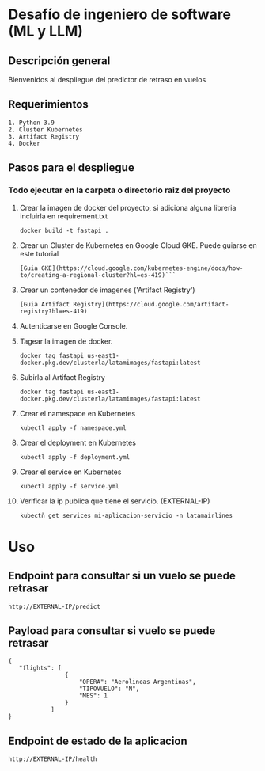 # Desafío de ingeniero de software (ML y LLM)

## Descripción general

Bienvenidos al despliegue del predictor de retraso en vuelos

## Requerimientos 
    1. Python 3.9
    2. Cluster Kubernetes
    3. Artifact Registry
    4. Docker

## Pasos para el despliegue
### Todo ejecutar en la carpeta o directorio raiz del proyecto

1. Crear la imagen de docker del proyecto, si adiciona alguna libreria incluirla en requirement.txt


    ```
    docker build -t fastapi .
    ```

2. Crear un Cluster de Kubernetes en Google Cloud GKE. Puede guiarse en este tutorial


    ```
    [Guia GKE](https://cloud.google.com/kubernetes-engine/docs/how-to/creating-a-regional-cluster?hl=es-419)```

3. Crear un contenedor de imagenes ('Artifact Registry')


    ```
    [Guia Artifact Registry](https://cloud.google.com/artifact-registry?hl=es-419)
    ```

4. Autenticarse en Google Console.

5. Tagear la imagen de docker.


    ```
    docker tag fastapi us-east1-docker.pkg.dev/clusterla/latamimages/fastapi:latest
    ```


6. Subirla al Artifact Registry

    ```
    docker tag fastapi us-east1-docker.pkg.dev/clusterla/latamimages/fastapi:latest
    ```

7. Crear el namespace en Kubernetes


    ```
    kubectl apply -f namespace.yml
    ```
8. Crear el deployment en Kubernetes


    ```
    kubectl apply -f deployment.yml
    ```

9. Crear el service en Kubernetes


    ```
    kubectl apply -f service.yml
    ```

10. Verificar la ip publica que tiene el servicio.  (EXTERNAL-IP)


    ```
    kubectñ get services mi-aplicacion-servicio -n latamairlines
    ```

# Uso

## Endpoint para consultar si un vuelo se puede retrasar


  ``` http://EXTERNAL-IP/predict ```

## Payload para consultar si vuelo se puede retrasar


```
{
   "flights": [
                {
                    "OPERA": "Aerolineas Argentinas", 
                    "TIPOVUELO": "N", 
                    "MES": 1
                }
            ]
}
```
## Endpoint de estado de la aplicacion 

  ``` http://EXTERNAL-IP/health ```










